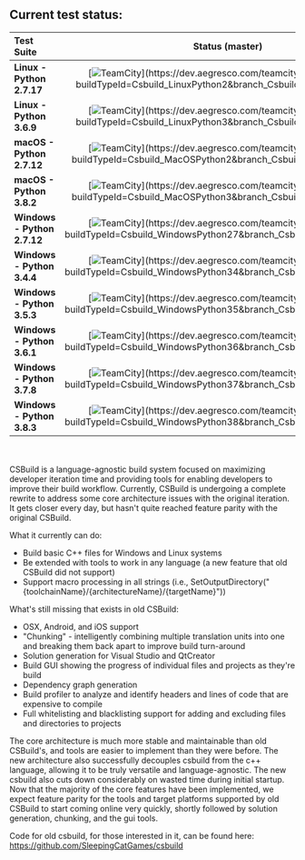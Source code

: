 ## **Current test status:**

**Test Suite**              | **Status (master)** | **Status (develop)**
:-------------------------- | :-----------------: | :------------------:
**Linux - Python 2.7.17**   | [![TeamCity](https://dev.aegresco.com/teamcity/app/rest/builds/buildType:(id:Csbuild_LinuxPython2),branch:(master)/statusIcon)](https://dev.aegresco.com/teamcity/viewType.html?buildTypeId=Csbuild_LinuxPython2&branch_Csbuild=master&guest=1)       | [![TeamCity](https://dev.aegresco.com/teamcity/app/rest/builds/buildType:(id:Csbuild_LinuxPython2),branch:(develop)/statusIcon)](https://dev.aegresco.com/teamcity/viewType.html?buildTypeId=Csbuild_LinuxPython2&branch_Csbuild=develop&guest=1)
**Linux - Python 3.6.9**    | [![TeamCity](https://dev.aegresco.com/teamcity/app/rest/builds/buildType:(id:Csbuild_LinuxPython3),branch:(master)/statusIcon)](https://dev.aegresco.com/teamcity/viewType.html?buildTypeId=Csbuild_LinuxPython3&branch_Csbuild=master&guest=1)       | [![TeamCity](https://dev.aegresco.com/teamcity/app/rest/builds/buildType:(id:Csbuild_LinuxPython3),branch:(develop)/statusIcon)](https://dev.aegresco.com/teamcity/viewType.html?buildTypeId=Csbuild_LinuxPython3&branch_Csbuild=develop&guest=1)
**macOS - Python 2.7.12**   | [![TeamCity](https://dev.aegresco.com/teamcity/app/rest/builds/buildType:(id:Csbuild_MacOSPython2),branch:(master)/statusIcon)](https://dev.aegresco.com/teamcity/viewType.html?buildTypeId=Csbuild_MacOSPython2&branch_Csbuild=master&guest=1)       | [![TeamCity](https://dev.aegresco.com/teamcity/app/rest/builds/buildType:(id:Csbuild_MacOSPython2),branch:(develop)/statusIcon)](https://dev.aegresco.com/teamcity/viewType.html?buildTypeId=Csbuild_MacOSPython2&branch_Csbuild=develop&guest=1)
**macOS - Python 3.8.2**    | [![TeamCity](https://dev.aegresco.com/teamcity/app/rest/builds/buildType:(id:Csbuild_MacOSPython3),branch:(master)/statusIcon)](https://dev.aegresco.com/teamcity/viewType.html?buildTypeId=Csbuild_MacOSPython3&branch_Csbuild=master&guest=1)       | [![TeamCity](https://dev.aegresco.com/teamcity/app/rest/builds/buildType:(id:Csbuild_MacOSPython3),branch:(develop)/statusIcon)](https://dev.aegresco.com/teamcity/viewType.html?buildTypeId=Csbuild_MacOSPython3&branch_Csbuild=develop&guest=1)
**Windows - Python 2.7.12** | [![TeamCity](https://dev.aegresco.com/teamcity/app/rest/builds/buildType:(id:Csbuild_WindowsPython27),branch:(master)/statusIcon)](https://dev.aegresco.com/teamcity/viewType.html?buildTypeId=Csbuild_WindowsPython27&branch_Csbuild=master&guest=1) | [![TeamCity](https://dev.aegresco.com/teamcity/app/rest/builds/buildType:(id:Csbuild_WindowsPython27),branch:(develop)/statusIcon)](https://dev.aegresco.com/teamcity/viewType.html?buildTypeId=Csbuild_WindowsPython27&branch_Csbuild=develop&guest=1)
**Windows - Python 3.4.4**  | [![TeamCity](https://dev.aegresco.com/teamcity/app/rest/builds/buildType:(id:Csbuild_WindowsPython34),branch:(master)/statusIcon)](https://dev.aegresco.com/teamcity/viewType.html?buildTypeId=Csbuild_WindowsPython34&branch_Csbuild=master&guest=1) | [![TeamCity](https://dev.aegresco.com/teamcity/app/rest/builds/buildType:(id:Csbuild_WindowsPython34),branch:(develop)/statusIcon)](https://dev.aegresco.com/teamcity/viewType.html?buildTypeId=Csbuild_WindowsPython34&branch_Csbuild=develop&guest=1)
**Windows - Python 3.5.3**  | [![TeamCity](https://dev.aegresco.com/teamcity/app/rest/builds/buildType:(id:Csbuild_WindowsPython35),branch:(master)/statusIcon)](https://dev.aegresco.com/teamcity/viewType.html?buildTypeId=Csbuild_WindowsPython35&branch_Csbuild=master&guest=1) | [![TeamCity](https://dev.aegresco.com/teamcity/app/rest/builds/buildType:(id:Csbuild_WindowsPython35),branch:(develop)/statusIcon)](https://dev.aegresco.com/teamcity/viewType.html?buildTypeId=Csbuild_WindowsPython35&branch_Csbuild=develop&guest=1)
**Windows - Python 3.6.1**  | [![TeamCity](https://dev.aegresco.com/teamcity/app/rest/builds/buildType:(id:Csbuild_WindowsPython36),branch:(master)/statusIcon)](https://dev.aegresco.com/teamcity/viewType.html?buildTypeId=Csbuild_WindowsPython36&branch_Csbuild=master&guest=1) | [![TeamCity](https://dev.aegresco.com/teamcity/app/rest/builds/buildType:(id:Csbuild_WindowsPython36),branch:(develop)/statusIcon)](https://dev.aegresco.com/teamcity/viewType.html?buildTypeId=Csbuild_WindowsPython36&branch_Csbuild=develop&guest=1)
**Windows - Python 3.7.8**  | [![TeamCity](https://dev.aegresco.com/teamcity/app/rest/builds/buildType:(id:Csbuild_WindowsPython37),branch:(master)/statusIcon)](https://dev.aegresco.com/teamcity/viewType.html?buildTypeId=Csbuild_WindowsPython37&branch_Csbuild=master&guest=1) | [![TeamCity](https://dev.aegresco.com/teamcity/app/rest/builds/buildType:(id:Csbuild_WindowsPython37),branch:(develop)/statusIcon)](https://dev.aegresco.com/teamcity/viewType.html?buildTypeId=Csbuild_WindowsPython37&branch_Csbuild=develop&guest=1)
**Windows - Python 3.8.3**  | [![TeamCity](https://dev.aegresco.com/teamcity/app/rest/builds/buildType:(id:Csbuild_WindowsPython38),branch:(master)/statusIcon)](https://dev.aegresco.com/teamcity/viewType.html?buildTypeId=Csbuild_WindowsPython38&branch_Csbuild=master&guest=1) | [![TeamCity](https://dev.aegresco.com/teamcity/app/rest/builds/buildType:(id:Csbuild_WindowsPython38),branch:(develop)/statusIcon)](https://dev.aegresco.com/teamcity/viewType.html?buildTypeId=Csbuild_WindowsPython38&branch_Csbuild=develop&guest=1)

<br><br>
CSBuild is a language-agnostic build system focused on maximizing developer iteration time and providing tools for enabling
developers to improve their build workflow. Currently, CSBuild is undergoing a complete rewrite to address some core architecture
issues with the original iteration. It gets closer every day, but hasn't quite reached feature parity with the original CSBuild.

What it currently can do:
- Build basic C++ files for Windows and Linux systems
- Be extended with tools to work in any language (a new feature that old CSBuild did not support)
- Support macro processing in all strings (i.e., SetOutputDirectory("{toolchainName}/{architectureName}/{targetName}"))

What's still missing that exists in old CSBuild:
- OSX, Android, and iOS support
- "Chunking" - intelligently combining multiple translation units into one and breaking them back apart to improve build turn-around
- Solution generation for Visual Studio and QtCreator
- Build GUI showing the progress of individual files and projects as they're build
- Dependency graph generation
- Build profiler to analyze and identify headers and lines of code that are expensive to compile
- Full whitelisting and blacklisting support for adding and excluding files and directories to projects

The core architecture is much more stable and maintainable than old CSBuild's, and tools are easier to implement than
they were before. The new architecture also successfully decouples csbuild from the c++ language, allowing it to be
truly versatile and language-agnostic. The new csbuild also cuts down considerably on wasted time during initial startup.
Now that the majority of the core features have been implemented, we expect feature parity for the tools and target platforms
supported by old CSBuild to start coming online very quickly, shortly followed by solution generation, chunking,
and the gui tools.

Code for old csbuild, for those interested in it, can be found here: https://github.com/SleepingCatGames/csbuild
